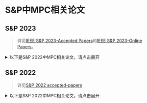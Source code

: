 # S&P中MPC相关论文

## S&P 2023

> 详见[IEEE S&P 2023-Accepted Papers](https://www.ieee-security.org/TC/SP2023/program-papers.html)和[IEEE S&P 2023-Online Papers](https://ieeexplore.ieee.org/xpl/conhome/10179215/proceeding)。

<details>
<summary>以下是S&P 2022中MPC相关论文，请点击展开</summary>

+ ***Vectorized Batch Private Information Retrieval***
  + 利用vectorized homomorpohic encryption改进batch PIR
  + 论文链接见[IEEE](https://ieeexplore.ieee.org/abstract/document/10179329), [eprint](https://eprint.iacr.org/2022/1262)
+ ***SoK: Cryptographic Neural-Network Computation***
  + 隐私保护神经网络计算综述
  + 论文链接见[IEEE](https://ieeexplore.ieee.org/document/10179483/)
+ ***Flamingo: Multi-Round Single-Server Secure Aggregation with Applications to Private Federated Learning***
  + 基于多轮单服务器安全模型聚合算法的隐私保护联邦学习
  + 论文链接见[IEEE](https://ieeexplore.ieee.org/document/10179434/), [eprint]()，论文相关资料见[video](https://www.youtube.com/watch?v=Jtij2oJax14)
+ ***FLUTE: Fast and Secure Lookup Table Evaluations***
  + 基于查找表实现半诚实安全两方计算，性能比最好的半诚实安全两方计算ABY2.0好
  + 论文链接见[IEEE](https://ieeexplore.ieee.org/document/10179345/)，[eprint](https://eprint.iacr.org/2023/499)，论文相关资料见[video](https://www.youtube.com/watch?v=fO9uEPh8t7M), [code](https://github.com/encryptogroup/FLUTE), [paper-report](https://zhuanlan.zhihu.com/p/623249935)
+ ***Bicoptor: Two-round Secure Three-party Non-linear Computation without Preprocessing for Privacy-preserving Machine Learning***
  + 基于安全三方计算的两轮安全比较运算
  + 论文链接见[IEEE](https://ieeexplore.ieee.org/abstract/document/10179449/), [Arixv](https://arxiv.org/abs/2210.01988)，论文相关资料见[video](https://www.youtube.com/watch?v=oaeycdolvVg)
+ ***Private Access Control for Function Secret Sharing***
  + 研究函数秘密共享FSS访问控制，支持FSS的新应用，例如多方环境中的匿名身份验证，私人数据库中的访问控制，以及匿名通信系统中的身份验证和垃圾邮件预防
  + 论文链接见[IEEE](https://ieeexplore.ieee.org/abstract/document/10179295/), [eprint](https://eprint.iacr.org/2022/1707)，论文相关资料见[video](https://www.youtube.com/watch?v=qhwJPDvIrPY)
+ ***MPCAuth: Multi-factor Authentication for Distributed-trust Systems***
  + 提出一个用于分布式信任应用程序的多因素身份验证系统MPCAuth
  + 论文链接见[IEEE](https://ieeexplore.ieee.org/abstract/document/10179481/), [eprint](https://eprint.iacr.org/2021/342)，论文相关资料见[video](https://www.youtube.com/watch?v=aK6ZdW5zGog)

</details>

## S&P 2022

> 详见[S&P 2022 accepted-papers](https://www.ieee-security.org/TC/SP2022/program-papers.html)

<details>
<summary>以下是S&P 2022中MPC相关论文，请点击展开</summary>

+ [Multi-Server Verifiable Computation of Low-Degree Polynomials](https://www.computer.org/csdl/proceedings-article/sp/2022/131600b499/1A4Q4ozkJbi)
  + 作者&机构：Liang Feng Zhang (ShanghaiTech University), Huaxiong Wang (Nanyang Technological University)
  + 主要研究内容：可验证计算允许计算能力较弱的用户将复杂计算任务委托（外包）给计算资源密集的云服务器并对云服务器计算过程的正确性进行验证。更多介绍见[信息学院张良峰课题组在多服务器非交互式可验证计算研究方面取得重要进展](https://sist.shanghaitech.edu.cn/2021/1129/c2858a166288/page.htm)
  + 相关工作：[Two-Server Verifiable Homomorphic Secret Sharing for High-Degree Polynomials](https://arxiv.org/abs/2104.12163)
+ [Private Nearest Neighbor Search with Sublinear Communication and Malicious Security](https://eprint.iacr.org/archive/2021/1157/20211217:135438)
  + 作者&机构：Sacha Servan-Schreiber (Massachusetts Institute of Technology), Simon Langowski (Massachusetts Institute of Technology), Srinivas Devadas (Massachusetts Institute of Technology)
  + 主要研究内容：具有**次线性通信**和恶意安全的隐私最近邻搜索(轻量级)
+ [Publicly Accountable Robust Multi-Party Computation](https://eprint.iacr.org/2022/436.pdf)
  + 作者&机构：Marc Rivinius (University of Stuttgart), Pascal Reisert (University of Stuttgart), Daniel Rausch (University of Stuttgart), Ralf Küsters (University of Stuttgart)
  + 主要内容：恶意安全多方计算协议
+ [SecFloat: Accurate Floating-Point meets Secure 2-Party Computation](https://www.microsoft.com/en-us/research/uploads/prod/2022/04/main-6266710a3c049.pdf)
  + 作者&机构：Deevashwer Rathee (UC Berkeley), Anwesh Bhattacharya (Microsoft Research India), Rahul Sharma (Microsoft Research India), Divya Gupta (Microsoft Research India), Nishanth Chandran (Microsoft Research India), Aseem Rastogi (Microsoft Research India)
  + 主要研究内容：支持浮点数的安全两方计算协议
+ [Sphinx: Enabling Privacy-Preserving Online Learning over the Cloud](https://cse.hkust.edu.hk/~kaichen/papers/sphinx-sp22.pdf)
  + 作者&机构：Han Tian (Hong Kong University of Science and Technology), Chaoliang Zeng (Hong Kong University of Science and Technology), Zhenghang Ren (Hong Kong University of Science and Technology), Di Chai (Hong Kong University of Science and Technology), Junxue ZHANG (Hong Kong University of Science and Technology), Kai Chen (Hong Kong University of Science and Technology), Qiang Yang (Hong Kong University of Science and Technology)
  + 主要研究内容：该研究提出了一种隐私保护在线深度学习框架 Sphinx，该学习框架无需任何受信任的第三方，并且在训练和推理中较之前方案都有明显提升。Sphinx 将其神经网络模型中的线性参数 (linear) 保持为明文，并使用差分隐私技术进行隐私保护；其加和偏差部分模型参数 (bias) 使用同态加密技术进行加密保护。Sphinx 结合同态加密、差分隐私和秘密共享多种隐私保护技术，根据训练和推理的具体任务特点提出了定制且兼容的训练和推理混合协议，从而实现快速的训练和推理计算。Sphinx 通过对隐私保护场景下推理和训练协议进行系统优化，在模型性能、计算效率和隐私保护之间取得平衡
  + 更多内容详见[IEEE S&P 2022丨速度提升达4-6个数量级，港科大、星云Clustar联合提出隐私保护的在线机器学习新框架](https://cloud.tencent.com/developer/article/1964982)
+ [Spiral: Fast, High-Rate Single-Server PIR via FHE Composition](https://eprint.iacr.org/2022/368.pdf)
  + 作者&机构：Samir Jordan Menon (None), David J. Wu (UT Austin)
  + 主要研究内容：针对单服务器隐私信息检索问题，利用同态加密技术，在不泄露用户隐私的情况下完成隐私检索任务
+ [Waldo: A Private Time-Series Database from Function Secret Sharing](https://eprint.iacr.org/2021/1661)
  + 作者&机构：Emma Dauterman (UC Berkeley), Mayank Rathee (UC Berkeley), Raluca Popa (UC Berkeley), Ion Stoica (UC Berkeley)

</details>
